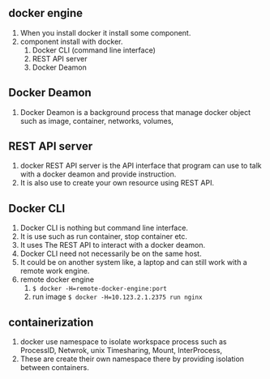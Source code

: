 ## docker engine   
1. When you install docker it install some component.  
1. component install with docker.  
    1. Docker CLI (command line interface)  
    1. REST API server
    1. Docker Deamon  
    
## Docker Deamon 
1. Docker Deamon is a background process that manage docker object such as image, container, networks, volumes, 

## REST API server  
1. docker REST API server is the API interface that program can use to talk with a docker deamon and provide instruction.  
1. It is also use to create your own resource using REST API.  

## Docker CLI  
1. Docker CLI  is nothing but command line interface.  
1. It is use such as run container, stop container etc.  
1. It uses The REST API to interact with a docker deamon.  
1. Docker CLI need not necessarily be on the same host.    
1. It could be on another system like, a laptop and can still work with a remote work engine. 
1. remote docker engine 
    1. `$ docker -H=remote-docker-engine:port `  
    1. run image `$ docker -H=10.123.2.1.2375 run nginx`  
    
## containerization  
1. docker use namespace to isolate workspace process such as ProcessID, Netwrok, unix Timesharing, Mount, InterProcess,  
1. These are create their own namespace there by providing isolation between containers.   

    